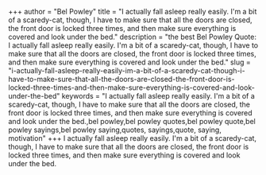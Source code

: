+++
author = "Bel Powley"
title = "I actually fall asleep really easily. I'm a bit of a scaredy-cat, though, I have to make sure that all the doors are closed, the front door is locked three times, and then make sure everything is covered and look under the bed."
description = "the best Bel Powley Quote: I actually fall asleep really easily. I'm a bit of a scaredy-cat, though, I have to make sure that all the doors are closed, the front door is locked three times, and then make sure everything is covered and look under the bed."
slug = "i-actually-fall-asleep-really-easily-im-a-bit-of-a-scaredy-cat-though-i-have-to-make-sure-that-all-the-doors-are-closed-the-front-door-is-locked-three-times-and-then-make-sure-everything-is-covered-and-look-under-the-bed"
keywords = "I actually fall asleep really easily. I'm a bit of a scaredy-cat, though, I have to make sure that all the doors are closed, the front door is locked three times, and then make sure everything is covered and look under the bed.,bel powley,bel powley quotes,bel powley quote,bel powley sayings,bel powley saying,quotes, sayings,quote, saying, motivation"
+++
I actually fall asleep really easily. I'm a bit of a scaredy-cat, though, I have to make sure that all the doors are closed, the front door is locked three times, and then make sure everything is covered and look under the bed.
